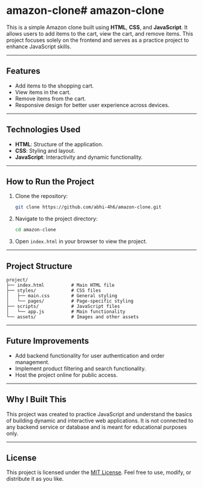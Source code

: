 # amazon-clone#   a m a z o n - c l o n e 

This is a simple Amazon clone built using **HTML**, **CSS**, and **JavaScript**. It allows users to add items to the cart, view the cart, and remove items. This project focuses solely on the frontend and serves as a practice project to enhance JavaScript skills.

---

## Features

- Add items to the shopping cart.
- View items in the cart.
- Remove items from the cart.
- Responsive design for better user experience across devices.

---

## Technologies Used

- **HTML**: Structure of the application.
- **CSS**: Styling and layout.
- **JavaScript**: Interactivity and dynamic functionality.

---

## How to Run the Project

1. Clone the repository:
   ```bash
   git clone https://github.com/abhi-4h6/amazon-clone.git
   ```

2. Navigate to the project directory:
   ```bash
   cd amazon-clone
   ```

3. Open `index.html` in your browser to view the project.

---

## Project Structure

```
project/
├── index.html          # Main HTML file
├── styles/             # CSS files
│   ├── main.css        # General styling
│   └── pages/          # Page-specific styling
├── scripts/            # JavaScript files
│   └── app.js          # Main functionality
└── assets/             # Images and other assets
```

---

## Future Improvements

- Add backend functionality for user authentication and order management.
- Implement product filtering and search functionality.
- Host the project online for public access.

---

## Why I Built This

This project was created to practice JavaScript and understand the basics of building dynamic and interactive web applications. It is not connected to any backend service or database and is meant for educational purposes only.

---

## License

This project is licensed under the [MIT License](LICENSE). Feel free to use, modify, or distribute it as you like.
